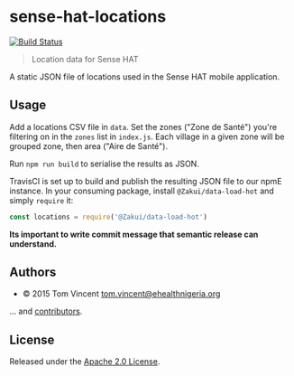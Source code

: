 # sense-hat-locations

[![Build Status][travis-image]][travis-url]

[travis-url]: https://travis-ci.com/eHealthAfrica/sense-hat-locations
[travis-image]: https://travis-ci.com/eHealthAfrica/sense-hat-locations.svg?token=ikN1EMYCoKvvAcr8sswV&branch=master

> Location data for Sense HAT

A static JSON file of locations used in the Sense HAT mobile application.

## Usage

Add a locations CSV file in `data`. Set the zones ("Zone de Santé") you're
filtering on in the `zones` list in `index.js`. Each village in a given zone
will be grouped zone, then area ("Aire de Santé").

Run `npm run build` to serialise the results as JSON.

TravisCI is set up to build and publish the resulting JSON file to our npmE
instance. In your consuming package, install
`@Zakui/data-load-hot` and simply `require` it:

```js
const locations = require('@Zakui/data-load-hot')
```

**Its important to write commit message that semantic release can understand.**

## Authors

* © 2015 Tom Vincent <tom.vincent@ehealthnigeria.org>

… and [contributors][].

[contributors]: https://github.com/eHealthAfrica/sense-hat-locations/graphs/contributors

## License 

Released under the [Apache 2.0 License][license].

[license]: http://www.apache.org/licenses/LICENSE-2.0.html
